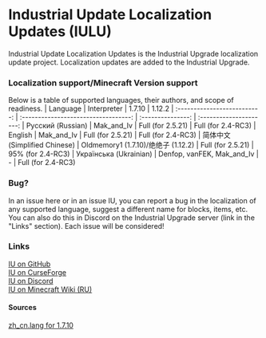 # Industrial Update Localization Updates (IULU)
Industrial Update Localization Updates is the Industrial Upgrade localization update project. Localization updates are added to the Industrial Upgrade.

### Localization support/Minecraft Version support
Below is a table of supported languages, their authors, and scope of readiness.
| Language                     | Interpreter                          | 1.7.10            | 1.12.2 
| :--------------------------: | :----------------------------------: | :---------------: | :---------------------:
| Русский (Russian)            | Mak_and_Iv                           | Full (for 2.5.21) | Full (for 2.4-RC3)
| English                      | Mak_and_Iv                           | Full (for 2.5.21) | Full (for 2.4-RC3)
| 简体中文 (Simplified Chinese) | Oldmemory1 (1.7.10)/绝绝子 (1.12.2)  | Full (for 2.5.21) | 95% (for 2.4-RC3)
| Українська (Ukrainian)       | Denfop, vanFEK, Mak_and_Iv           | -                 | Full (for 2.4-RC3)

### Bug?
In an issue here or in an issue IU, you can report a bug in the localization of any supported language, suggest a different name for blocks, items, etc. You can also do this in Discord on the Industrial Upgrade server (link in the "Links" section). Each issue will be considered!

### Links
[IU on GitHub](https://github.com/ZelGimi/industrialupgrade "ZelGimi/industrialupgrade")<br>
[IU on CurseForge](https://www.curseforge.com/minecraft/mc-mods/industrial-upgrade "Industrial Upgrade")<br>
[IU on Discord](https://discord.gg/SP8DwcA "Industrial Upgrade")<br>
[IU on Minecraft Wiki (RU)](https://minecraft.fandom.com/ru/wiki/Industrial_Upgrade "Industrial Upgrade")

#### Sources
[zh_cn.lang for 1.7.10](https://github.com/Oldmemory1/Industrialupgrade1.7.10-chinese-translation "Oldmemory1/Industrialupgrade1.7.10-chinese-translation")
